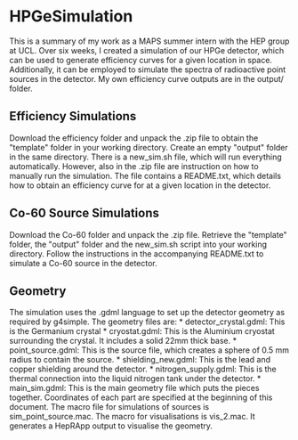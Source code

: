 # HPGeSimulation
This is a summary of my work as a MAPS summer intern with the HEP group at UCL. Over six weeks, I created a simulation of our HPGe detector, which can be used to generate efficiency curves for a given location in space. Additionally, it can be employed to simulate the spectra of radioactive point sources in the detector.
My own efficiency curve outputs are in the output/ folder.

## Efficiency Simulations
  Download the efficiency folder and unpack the .zip file to obtain the "template" folder in your working directory. Create an empty "output" folder in the same directory. There is a new_sim.sh file, which will run everything automatically. However, also in the .zip file are instruction on how to manually run the simulation. 
  The file contains a README.txt, which details how to obtain an efficiency curve for at a given location in the detector.

## Co-60 Source Simulations
  Download the Co-60 folder and unpack the .zip file. Retrieve the "template" folder, the "output" folder and the new_sim.sh script into your working directory.
  Follow the instructions in the accompanying README.txt to simulate a Co-60 source in the detector.

## Geometry
  The simulation uses the .gdml language to set up the detector geometry as required by g4simple. The geometry files are:
    * detector_crystal.gdml: This is the Germanium crystal
    * cryostat.gdml: This is the Aluminium cryostat surrounding the crystal. It includes a solid 22mm thick base.
    * point_source.gdml: This is the source file, which creates a sphere of 0.5 mm radius to contain the source.
    * shielding_new.gdml: This is the lead and copper shielding around the detector.
    * nitrogen_supply.gdml: This is the thermal connection into the liquid nitrogen tank under the detector.
    * main_sim.gdml: This is the main geometry file which puts the pieces together. Coordinates of each part are specified at the beginning of this document.
  The macro file for simulations of sources is sim_point_source.mac. The macro for visualisations is vis_2.mac. It generates a HepRApp output to visualise the geometry.
